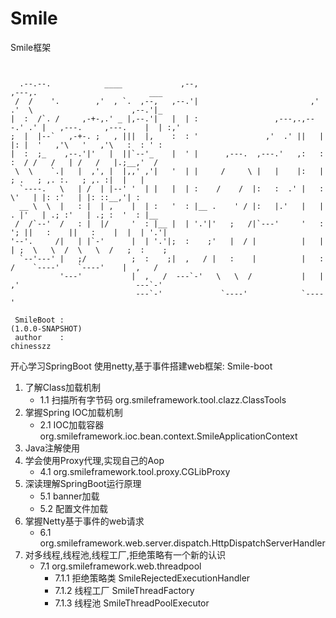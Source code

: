 # Smile
Smile框架

```
                                                                                                            
                                                                                                            
  .--.--.            ____             ,--,                           ,---,.                         ___     
 /  /    '.        ,'  , `.  ,--,   ,--.'|                         ,'  .'  \                      ,--.'|_   
|  :  /`. /     ,-+-,.' _ |,--.'|   |  | :                 ,---,.,---.' .' |   ,---.     ,---.    |  | :,'  
;  |  |--`   ,-+-. ;   , |||  |,    :  : '               ,'  .' ||   |  |: |  '   ,'\   '   ,'\   :  : ' :  
|  :  ;_    ,--.'|'   |  ||`--'_    |  ' |      ,---.  ,---.'   ,:   :  :  / /   /   | /   /   |.;__,'  /   
 \  \    `.|   |  ,', |  |,,' ,'|   '  | |     /     \ |   |    |:   |    ; .   ; ,. :.   ; ,. :|  |   |    
  `----.   \   | /  | |--' '  | |   |  | :    /    /  |:   :  .' |   :     \'   | |: :'   | |: ::__,'| :    
  __ \  \  |   : |  | ,    |  | :   '  : |__ .    ' / |:   |.'   |   |   . |'   | .; :'   | .; :  '  : |__  
 /  /`--'  /   : |  |/     '  : |__ |  | '.'|'   ;   /|`---'     '   :  '; ||   :    ||   :    |  |  | '.'| 
'--'.     /|   | |`-'      |  | '.'|;  :    ;'   |  / |          |   |  | ;  \   \  /  \   \  /   ;  :    ; 
  `--'---' |   ;/          ;  :    ;|  ,   / |   :    |          |   :   /    `----'    `----'    |  ,   /  
           '---'           |  ,   /  ---`-'   \   \  /           |   | ,'                          ---`-'   
                            ---`-'             `----'            `----'                                     
                                                                                                            
 SmileBoot :                                                            (1.0.0-SNAPSHOT)
 author    :                                                                   chinesszz

```

开心学习SpringBoot
使用netty,基于事件搭建web框架: Smile-boot

1. 了解Class加载机制
   - 1.1 扫描所有字节码 org.smileframework.tool.clazz.ClassTools
2. 掌握Spring IOC加载机制
   - 2.1 IOC加载容器 org.smileframework.ioc.bean.context.SmileApplicationContext
3. Java注解使用
4. 学会使用Proxy代理,实现自己的Aop
   - 4.1 org.smileframework.tool.proxy.CGLibProxy
5. 深读理解SpringBoot运行原理
   - 5.1 banner加载
   - 5.2 配置文件加载
6. 掌握Netty基于事件的web请求
   - 6.1 org.smileframework.web.server.dispatch.HttpDispatchServerHandler
7. 对多线程,线程池,线程工厂,拒绝策略有一个新的认识
   - 7.1 org.smileframework.web.threadpool
     - 7.1.1 拒绝策略类 SmileRejectedExecutionHandler
     - 7.1.2 线程工厂 SmileThreadFactory
     - 7.1.3 线程池 SmileThreadPoolExecutor